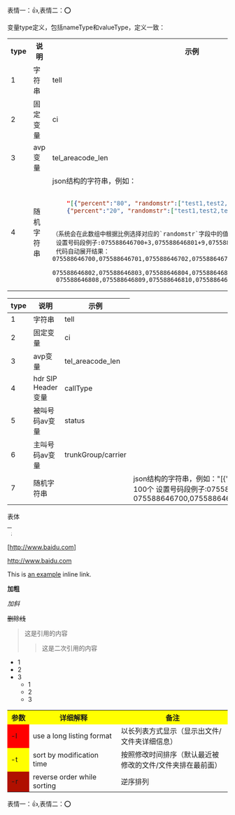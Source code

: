 <style>
table th:first-of-type {
    width: 100px;
}
</style>


表情一：:+1:,表情二：:o:

变量type定义，包括nameType和valueType，定义一致：
<table>
  <tr>
    <th width=10% >type</th>
    <th width=40%>说明</th>
    <th width="50%">示例</th>
  </tr>
  <tr>
    <td >1 </td>
    <td> 字符串  </td>
    <td> tell  </td>
  </tr>
  <tr>
    <td >2 </td>
    <td> 固定变量 </td>
    <td> ci </td>
  <tr>
    <td >3 </td>
    <td> avp变量 </td>
    <td>  tel_areacode_len </td>
  </tr>
  <tr>
    <td >4 </td>
    <td> 随机字符串 </td>
    <td> json结构的字符串，例如：
    
```json

    "[{"percent":"80", "randomstr":["test1,test2,test3"], "randomSize":3 },
    {"percent":"20", "randomstr":["test1,test2,test3"], "randomSize":3}]"
    
```

    （系统会在此数组中根据比例选择对应的`randomstr`字段中的值随机选择一个,此字段最大支持100个
     设置号码段例子:075588646700+3,075588646801+9,075588646901,
     代码自动展开结果：075588646700,075588646701,075588646702,075588646703,075588646801,
     075588646802,075588646803,075588646804,075588646805,075588646806,075588646807,
     075588646808,075588646809,075588646810,075588646901 </td>
  </tr>
</table>

| type | 说明               | 示例               |
| ---- | ------------------ | ------------------ |
| 1    | 字符串             | tell               |
| 2    | 固定变量           | ci                 |
| 3    | avp变量            | tel_areacode_len   |
| 4    | hdr SIP Header变量 | callType           |
| 5    | 被叫号码av变量     | status             |
| 6    | 主叫号码av变量     | trunkGroup/carrier |
| 7    | 随机字符串    | <td style="width:100px">json结构的字符串，例如："[{"percent":"80", "randomstr":["test1,test2,test3"], "randomSize":3 },{"percent":"20", "randomstr":["test1,test2,test3"], "randomSize":3}]"（系统会在此数组中根据比例选择对应的`randomstr`字段中的值随机选择一个,此字段最大支持100个 设置号码段例子:075588646700+3,075588646801+9,075588646901,代码自动展开结果：075588646700,075588646701,075588646702,075588646703,075588646801,075588646802,075588646803,075588646804,075588646805,075588646806,075588646807,075588646808,075588646809,075588646810,075588646901</td>|
 
 
 <table style="width:10px;height:20px;">
 	<th>表头</th>
 	<tr>表体</tr>
 </table>
 
 [http://www.baidu.com]
 
 <http://www.baidu.com>
 
 This is [an example](http://example.com/ "Title") inline link.
 
 **加粗**
 
 *加斜*
 
 ~~删除线~~
 >这是引用的内容
 >>这是二次引用的内容
 
 - 1
 - 2
 - 3
    + 1
    + 2
    + 3
    
    
<table>
  <tr>
    <th width=10%, bgcolor=yellow >参数</th>
    <th width=40%, bgcolor=yellow>详细解释</th>
    <th width="50%", bgcolor=yellow>备注</th>
  </tr>
  <tr>
    <td bgcolor='red'> -l </td>
    <td> use a long listing format  </td>
    <td> 以长列表方式显示（显示出文件/文件夹详细信息）  </td>
  </tr>
  <tr>
    <td bgcolor='yellow'>-t </td>
    <td> sort by modification time </td>
    <td> 按照修改时间排序（默认最近被修改的文件/文件夹排在最前面） </td>
  <tr>
    <td bgcolor=rgb(0,10,0)>-r </td>
    <td> reverse order while sorting </td>
    <td>  逆序排列 </td>
  </tr>
</table>


表情一：:+1:,表情二：:o:
